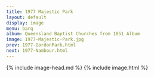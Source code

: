 ```yaml
---
title: 1977 Majestic Park
layout: default
display: image
menu: barq
album: Queensland Baptist Churches from 1851 Album
image: 1977-Majestic-Park.jpg
prev: 1977-GordonPark.html
next: 1977-Nambour.html
---
```

{% include image-head.md %}
{% include image.html %}